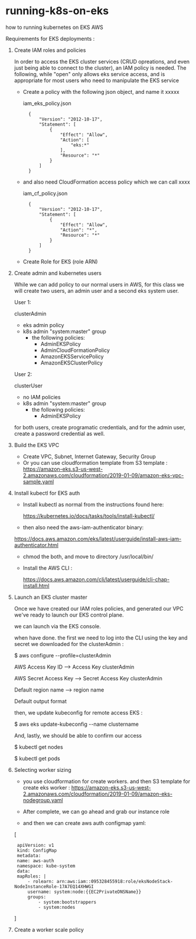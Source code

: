 # running-k8s-on-eks
how to running kubernetes on EKS AWS

Requirements for EKS deployments :


1. Create IAM roles and policies

    In order to access the EKS cluster services (CRUD opreations, and even just being able to connect to the cluster), an IAM policy is needed. The following, while "open" only allows eks service access, and is appropriate for most users who need to manipulate the EKS service

    - Create a policy with the following json object, and name it xxxxx

      iam_eks_policy.json

            {
                "Version": "2012-10-17",
                "Statement": [
                    {
                        "Effect": "Allow",
                        "Action": [
                            "eks:*"
                        ],
                        "Resource": "*"
                    }
                ]
            }

    - and also need CloudFormation access policy which we can call xxxx

      iam_cf_policy.json

            {
                "Version": "2012-10-17",
                "Statement": [
                    {
                        "Effect": "Allow",
                        "Action": "*",
                        "Resource": "*"
                    }
                ]
            }
    - Create Role for EKS (role ARN)           

2. Create admin and kubernetes users

   While we can add policy to our normal users in AWS, for this class we will create two users, an admin user and a second eks system user.

   User 1:

   clusterAdmin
   - eks admin policy
   - k8s admin "system:master" group
     - the following policies:
       - AdminEKSPolicy
       - AdminCloudFormationPolicy
       - AmazonEKSServicePolicy
       - AmazonEKSClusterPolicy

   User 2:

   clusterUser
   - no IAM policies
   - k8s admin "system:master" group
     - the following policies:
       - AdminEKSPolicy

   for both users, create programatic credentials, and for the admin user, create a password credential as well.

3. Build the EKS VPC

   - Create VPC, Subnet, Internet Gateway, Security Group
   - Or you can use cloudformation template from S3 template : https://amazon-eks.s3-us-west-2.amazonaws.com/cloudformation/2019-01-09/amazon-eks-vpc-sample.yaml

4. Install kubectl for EKS auth
   
   - Install kubectl as normal from the instructions found here:
     
     https://kubernetes.io/docs/tasks/tools/install-kubectl/

   -  then also need the aws-iam-authenticator binary:
     
     https://docs.aws.amazon.com/eks/latest/userguide/install-aws-iam-authenticator.html

   -  chmod the both, and move to directory /usr/local/bin/

   - Install the AWS CLI :
     
     https://docs.aws.amazon.com/cli/latest/userguide/cli-chap-install.html


5. Launch an EKS cluster master

   Once we have created our IAM roles policies, and generated our VPC we've ready to launch our EKS control plane.

   we can launch via the EKS console.

   when have done. the first we need to log into the CLI using the key and secret we downloaded for the clusterAdmin :

   $ aws configure --profile=clusterAdmin

     AWS Access Key ID --> Access Key clusterAdmin

     AWS Secret Access Key -->  Secret Access Key clusterAdmin

     Default region name --> region name

     Default output format 

   then, we update kubeconfig for remote access EKS :

   $ aws eks update-kubeconfig --name clustername

   And, lastly, we should be able to confirm our access

   $ kubectl get nodes

   $ kubectl get pods

6. Selecting worker sizing

   - you use cloudformation for create workers. and then S3 template for create eks worker : https://amazon-eks.s3-us-west-2.amazonaws.com/cloudformation/2019-01-09/amazon-eks-nodegroup.yaml

   - After complete, we can go ahead and grab our instance role

   - and then we can create aws auth configmap yaml:

    [

        apiVersion: v1
        kind: ConfigMap
        metadata:
        name: aws-auth
        namespace: kube-system
        data:
        mapRoles: |
            - rolearn: arn:aws:iam::095328455918:role/eksNodeStack-NodeInstanceRole-17A7EQ14XHWGI
            username: system:node:{{EC2PrivateDNSName}}
            groups:
                - system:bootstrappers
                - system:nodes

    ]
       
7. Create a worker scale policy